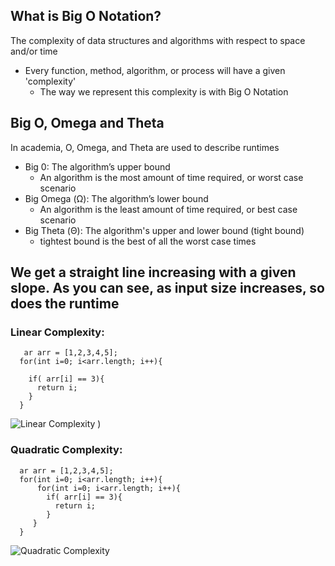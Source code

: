 ## What is Big O Notation? 
The complexity of data structures and algorithms with respect to space and/or time 
- Every function, method, algorithm, or process will have a given 'complexity' 
  - The way we represent this complexity is with Big O Notation

## Big O, Omega and Theta
In academia, O, Omega, and Theta are used to describe runtimes
- Big 0: The algorithm’s upper bound
  - An algorithm is the most amount of time required, or worst case scenario
- Big Omega (Ω): The algorithm’s lower bound
  - An algorithm is the least amount of time required, or best case scenario  
- Big Theta (Θ): The algorithm's upper and lower bound (tight bound)
  -  tightest bound is the best of all the worst case times


## We get a straight line increasing with a given slope. As you can see, as input size increases, so does the runtime

### Linear Complexity:
  ```
     ar arr = [1,2,3,4,5]; 
    for(int i=0; i<arr.length; i++){ 

      if( arr[i] == 3){ 
        return i; 
      } 
    }
  ```

![Linear Complexity](https://user-images.githubusercontent.com/39278408/194727593-fe7cb08d-3b46-4f33-84f5-316bd5283b8a.png)
)

### Quadratic Complexity:

  ```
    ar arr = [1,2,3,4,5]; 
    for(int i=0; i<arr.length; i++){ 
        for(int i=0; i<arr.length; i++){ 
          if( arr[i] == 3){ 
            return i; 
          } 
       }
    }
  ```

![Quadratic Complexity](https://user-images.githubusercontent.com/39278408/194727778-b080daf5-579c-4d91-ab25-87751560a1da.png)

